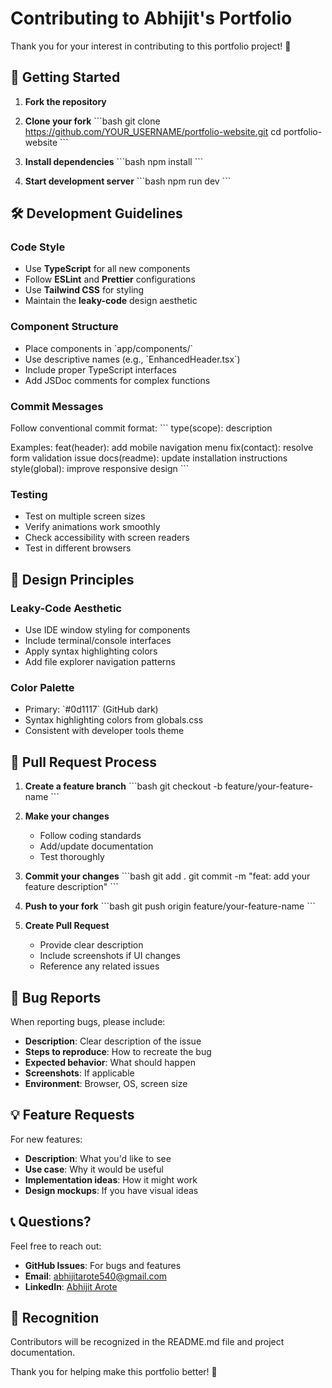 # Contributing to Abhijit's Portfolio

Thank you for your interest in contributing to this portfolio project! 🎉

## 🚀 Getting Started

1. **Fork the repository**
2. **Clone your fork**
   \`\`\`bash
   git clone https://github.com/YOUR_USERNAME/portfolio-website.git
   cd portfolio-website
   \`\`\`

3. **Install dependencies**
   \`\`\`bash
   npm install
   \`\`\`

4. **Start development server**
   \`\`\`bash
   npm run dev
   \`\`\`

## 🛠 Development Guidelines

### Code Style
- Use **TypeScript** for all new components
- Follow **ESLint** and **Prettier** configurations
- Use **Tailwind CSS** for styling
- Maintain the **leaky-code** design aesthetic

### Component Structure
- Place components in \`app/components/\`
- Use descriptive names (e.g., \`EnhancedHeader.tsx\`)
- Include proper TypeScript interfaces
- Add JSDoc comments for complex functions

### Commit Messages
Follow conventional commit format:
\`\`\`
type(scope): description

Examples:
feat(header): add mobile navigation menu
fix(contact): resolve form validation issue
docs(readme): update installation instructions
style(global): improve responsive design
\`\`\`

### Testing
- Test on multiple screen sizes
- Verify animations work smoothly
- Check accessibility with screen readers
- Test in different browsers

## 🎨 Design Principles

### Leaky-Code Aesthetic
- Use IDE window styling for components
- Include terminal/console interfaces
- Apply syntax highlighting colors
- Add file explorer navigation patterns

### Color Palette
- Primary: \`#0d1117\` (GitHub dark)
- Syntax highlighting colors from globals.css
- Consistent with developer tools theme

## 📝 Pull Request Process

1. **Create a feature branch**
   \`\`\`bash
   git checkout -b feature/your-feature-name
   \`\`\`

2. **Make your changes**
   - Follow coding standards
   - Add/update documentation
   - Test thoroughly

3. **Commit your changes**
   \`\`\`bash
   git add .
   git commit -m "feat: add your feature description"
   \`\`\`

4. **Push to your fork**
   \`\`\`bash
   git push origin feature/your-feature-name
   \`\`\`

5. **Create Pull Request**
   - Provide clear description
   - Include screenshots if UI changes
   - Reference any related issues

## 🐛 Bug Reports

When reporting bugs, please include:
- **Description**: Clear description of the issue
- **Steps to reproduce**: How to recreate the bug
- **Expected behavior**: What should happen
- **Screenshots**: If applicable
- **Environment**: Browser, OS, screen size

## 💡 Feature Requests

For new features:
- **Description**: What you'd like to see
- **Use case**: Why it would be useful
- **Implementation ideas**: How it might work
- **Design mockups**: If you have visual ideas

## 📞 Questions?

Feel free to reach out:
- **GitHub Issues**: For bugs and features
- **Email**: abhijitarote540@gmail.com
- **LinkedIn**: [Abhijit Arote](https://www.linkedin.com/in/abhijit-arote-aa9060246)

## 🙏 Recognition

Contributors will be recognized in the README.md file and project documentation.

Thank you for helping make this portfolio better! 🚀

